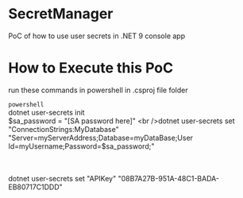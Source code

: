 # SecretManager
PoC of how to use user secrets in .NET 9 console app

# How to Execute this PoC
run these commands in powershell in .csproj file folder

```powershell```
<br />dotnet user-secrets init
<br />$sa_password = "[SA password here]"
<br />dotnet user-secrets set "ConnectionStrings:MyDatabase" "Server=myServerAddress;Database=myDataBase;User Id=myUsername;Password=$sa_password;"

<br /><br />
dotnet user-secrets set "APIKey" "08B7A27B-951A-48C1-BADA-EB80717C1DDD"
